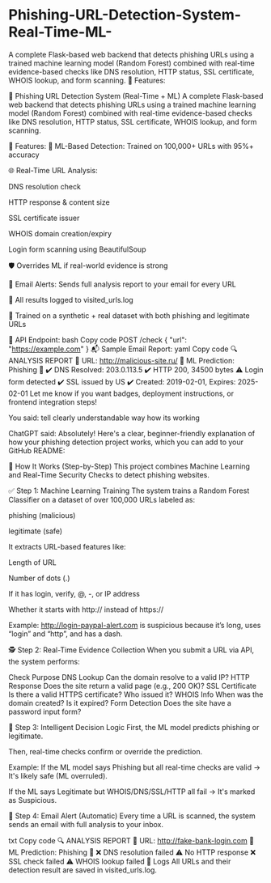 # Phishing-URL-Detection-System-Real-Time-ML-
A complete Flask-based web backend that detects phishing URLs using a trained machine learning model (Random Forest) combined with real-time evidence-based checks like DNS resolution, HTTP status, SSL certificate, WHOIS lookup, and form scanning.  🚀 Features:

🔐 Phishing URL Detection System (Real-Time + ML)
A complete Flask-based web backend that detects phishing URLs using a trained machine learning model (Random Forest) combined with real-time evidence-based checks like DNS resolution, HTTP status, SSL certificate, WHOIS lookup, and form scanning.

🚀 Features:
🧠 ML-Based Detection: Trained on 100,000+ URLs with 95%+ accuracy

🌐 Real-Time URL Analysis:

DNS resolution check

HTTP response & content size

SSL certificate issuer

WHOIS domain creation/expiry

Login form scanning using BeautifulSoup

🛡️ Overrides ML if real-world evidence is strong

📩 Email Alerts: Sends full analysis report to your email for every URL

📝 All results logged to visited_urls.log

🔁 Trained on a synthetic + real dataset with both phishing and legitimate URLs

🔗 API Endpoint:
bash
Copy code
POST /check
{ "url": "https://example.com" }
📬 Sample Email Report:
yaml
Copy code
🔍 ANALYSIS REPORT
🔗 URL: http://malicious-site.ru/
🧠 ML Prediction: Phishing 🚨
✔️ DNS Resolved: 203.0.113.5
✔️ HTTP 200, 34500 bytes
⚠️ Login form detected
✔️ SSL issued by US
✔️ Created: 2019-02-01, Expires: 2025-02-01
Let me know if you want badges, deployment instructions, or frontend integration steps!







You said:
tell clearly understandable way how its working


ChatGPT said:
Absolutely! Here's a clear, beginner-friendly explanation of how your phishing detection project works, which you can add to your GitHub README:

🧠 How It Works (Step-by-Step)
This project combines Machine Learning and Real-Time Security Checks to detect phishing websites.

✅ Step 1: Machine Learning Training
The system trains a Random Forest Classifier on a dataset of over 100,000 URLs labeled as:

phishing (malicious)

legitimate (safe)

It extracts URL-based features like:

Length of URL

Number of dots (.)

If it has login, verify, @, -, or IP address

Whether it starts with http:// instead of https://

Example: http://login-paypal-alert.com is suspicious because it’s long, uses “login” and “http”, and has a dash.

🕵️ Step 2: Real-Time Evidence Collection
When you submit a URL via API, the system performs:

Check	Purpose
DNS Lookup	Can the domain resolve to a valid IP?
HTTP Response	Does the site return a valid page (e.g., 200 OK)?
SSL Certificate	Is there a valid HTTPS certificate? Who issued it?
WHOIS Info	When was the domain created? Is it expired?
Form Detection	Does the site have a password input form?

🧮 Step 3: Intelligent Decision Logic
First, the ML model predicts phishing or legitimate.

Then, real-time checks confirm or override the prediction.

Example:
If the ML model says Phishing but all real-time checks are valid → It's likely safe (ML overruled).

If the ML says Legitimate but WHOIS/DNS/SSL/HTTP all fail → It's marked as Suspicious.

📧 Step 4: Email Alert (Automatic)
Every time a URL is scanned, the system sends an email with full analysis to your inbox.

txt
Copy code
🔍 ANALYSIS REPORT
🔗 URL: http://fake-bank-login.com
🧠 ML Prediction: Phishing 🚨
❌ DNS resolution failed
⚠️ No HTTP response
❌ SSL check failed
⚠️ WHOIS lookup failed
📂 Logs
All URLs and their detection result are saved in visited_urls.log.
